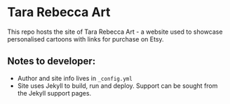 # Tara Rebecca Art

This repo hosts the site of Tara Rebecca Art - a website used to showcase personalised cartoons with links for purchase on Etsy.

## Notes to developer:

- Author and site info lives in `_config.yml`
- Site uses Jekyll to build, run and deploy. Support can be sought from the Jekyll support pages.

